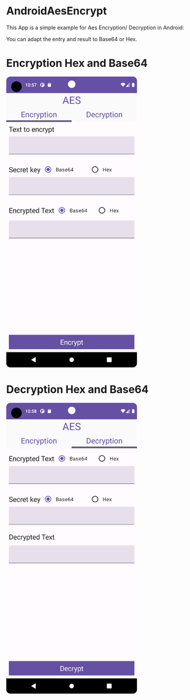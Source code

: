 # AndroidAesEncrypt

This App is a simple example for Aes Encryption/ Decryption in Android:

You can adapt the entry and result to Base64 or Hex.

# Encryption Hex and Base64
<p align="start">
  <img src="https://github.com/shadowamin/AndroidAesEncrypt/blob/main/Screenshot_Encryption.png?raw=true" width="350" title="hover text">
</p>

# Decryption Hex and Base64
<p align="start">
  <img src="https://github.com/shadowamin/AndroidAesEncrypt/blob/main/Screenshot_Decryption.png?raw=true" width="350" title="hover text">
</p>

